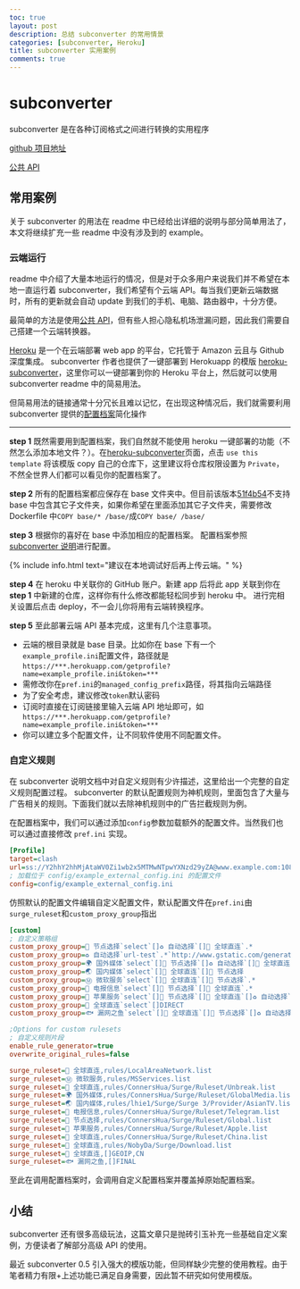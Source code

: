 ```yaml
---
toc: true
layout: post
description: 总结 subconverter 的常用情景
categories: [subconverter, Heroku]
title: subconverter 实用案例
comments: true
---
```


# subconverter
subconverter 是在各种订阅格式之间进行转换的实用程序

[github 项目地址](https://github.com/tindy2013/subconverter/blob/master/README-cn.md)

[公共 API](https://gfwsb.114514.best/)

## 常用案例
关于 subconverter 的用法在 readme 中已经给出详细的说明与部分简单用法了，本文将继续扩充一些 readme 中没有涉及到的 example。

### 云端运行
readme 中介绍了大量本地运行的情况，但是对于众多用户来说我们并不希望在本地一直运行着 subconverter，我们希望有个云端 API。每当我们更新云端数据时，所有的更新就会自动 update 到我们的手机、电脑、路由器中，十分方便。

最简单的方法是使用[公共 API](https://gfwsb.114514.best/)，但有些人担心隐私机场泄漏问题，因此我们需要自己搭建一个云端转换器。

[Heroku](heroku.com) 是一个在云端部署 web app 的平台，它托管于 Amazon 云且与 Github 深度集成。 subconverter 作者也提供了一键部署到 Herokuapp 的模版 [heroku-subconverter](https://github.com/tindy2013/heroku-subconverter)，这里你可以一键部署到你的 Heroku 平台上，然后就可以使用 subconverter readme 中的简易用法。

但简易用法的链接通常十分冗长且难以记忆，在出现这种情况后，我们就需要利用 subconverter 提供的[配置档案](https://github.com/tindy2013/subconverter/blob/master/README-cn.md#配置档案)简化操作

---

**step 1**
既然需要用到配置档案，我们自然就不能使用 heroku 一键部署的功能（不然怎么添加本地文件？）。在[heroku-subconverter](https://github.com/tindy2013/heroku-subconverter)页面，点击 `use this template` 将该模版 copy 自己的仓库下，这里建议将仓库权限设置为 `Private`，不然全世界人们都可以看见你的配置档案了。

**step 2**
所有的配置档案都应保存在 base 文件夹中。但目前该版本[51f4b54](https://github.com/tindy2013/heroku-subconverter/tree/51f4b54d2f8b1d5d642c116d3246a0c0ab4daa7a)不支持 base 中包含其它子文件夹，如果你希望在里面添加其它子文件夹，需要修改 Dockerfile 中`COPY base/* /base/`成`COPY base/ /base/`

**step 3**
根据你的喜好在 base 中添加相应的配置档案。
配置档案参照[subconverter 说明](https://github.com/tindy2013/subconverter/blob/master/README-cn.md)进行配置。

{% include info.html text="建议在本地调试好后再上传云端。" %}

**step 4**
在 heroku 中关联你的 GitHub 账户。新建 app 后将此 app 关联到你在 **step 1** 中新建的仓库，这样你有什么修改都能轻松同步到 heroku 中。
进行完相关设置后点击 deploy，不一会儿你将用有云端转换程序。

**step 5**
至此部署云端 API 基本完成，这里有几个注意事项。
* 云端的根目录就是 base 目录。比如你在 base 下有一个`example_profile.ini`配置文件，路径就是`https://***.herokuapp.com/getprofile?name=example_profile.ini&token=***`
* 需修改你在`pref.ini`的`managed_config_prefix`路径，将其指向云端路径
* 为了安全考虑，建议修改`token`默认密码
* 订阅时直接在订阅链接里输入云端 API 地址即可，如`https://***.herokuapp.com/getprofile?name=example_profile.ini&token=***`
* 你可以建立多个配置文件，让不同软件使用不同配置文件。


### 自定义规则
在 subconverter 说明文档中对自定义规则有少许描述，这里给出一个完整的自定义规则配置过程。
subconverter 的默认配置规则为神机规则，里面包含了大量与广告相关的规则。下面我们就以去除神机规则中的广告拦截规则为例。

在配置档案中，我们可以通过添加`config`参数加载额外的配置文件。当然我们也可以通过直接修改 `pref.ini` 实现。

```ini
[Profile]
target=clash
url=ss://Y2hhY2hhMjAtaWV0Zi1wb2x5MTMwNTpwYXNzd29yZA@www.example.com:1080#Example
; 加载位于 config/example_external_config.ini 的配置文件
config=config/example_external_config.ini
```

仿照默认的配置文件编辑自定义配置文件，默认配置文件在`pref.ini`由`surge_ruleset`和`custom_proxy_group`指出
```ini
[custom]
; 自定义策略组
custom_proxy_group=🔰 节点选择`select`[]♻️ 自动选择`[]🎯 全球直连`.*
custom_proxy_group=♻️ 自动选择`url-test`.*`http://www.gstatic.com/generate_204`300
custom_proxy_group=🌍 国外媒体`select`[]🔰 节点选择`[]♻️ 自动选择`[]🎯 全球直连`.*
custom_proxy_group=🌏 国内媒体`select`[]🎯 全球直连`[]🔰 节点选择
custom_proxy_group=Ⓜ️ 微软服务`select`[]🎯 全球直连`[]🔰 节点选择`.*
custom_proxy_group=📲 电报信息`select`[]🔰 节点选择`[]🎯 全球直连`.*
custom_proxy_group=🍎 苹果服务`select`[]🔰 节点选择`[]🎯 全球直连`[]♻️ 自动选择`.*
custom_proxy_group=🎯 全球直连`select`[]DIRECT
custom_proxy_group=🐟 漏网之鱼`select`[]🎯 全球直连`[]🔰 节点选择`[]♻️ 自动选择`.*

;Options for custom rulesets
; 自定义规则片段
enable_rule_generator=true
overwrite_original_rules=false

surge_ruleset=🎯 全球直连,rules/LocalAreaNetwork.list
surge_ruleset=Ⓜ️ 微软服务,rules/MSServices.list
surge_ruleset=🎯 全球直连,rules/ConnersHua/Surge/Ruleset/Unbreak.list
surge_ruleset=🌍 国外媒体,rules/ConnersHua/Surge/Ruleset/GlobalMedia.list
surge_ruleset=🌏 国内媒体,rules/lhie1/Surge/Surge 3/Provider/AsianTV.list
surge_ruleset=📲 电报信息,rules/ConnersHua/Surge/Ruleset/Telegram.list
surge_ruleset=🔰 节点选择,rules/ConnersHua/Surge/Ruleset/Global.list
surge_ruleset=🍎 苹果服务,rules/ConnersHua/Surge/Ruleset/Apple.list
surge_ruleset=🎯 全球直连,rules/ConnersHua/Surge/Ruleset/China.list
surge_ruleset=🎯 全球直连,rules/NobyDa/Surge/Download.list
surge_ruleset=🎯 全球直连,[]GEOIP,CN
surge_ruleset=🐟 漏网之鱼,[]FINAL
```
至此在调用配置档案时，会调用自定义配置档案并覆盖掉原始配置档案。

## 小结
subconverter 还有很多高级玩法，这篇文章只是抛砖引玉补充一些基础自定义案例，方便读者了解部分高级 API 的使用。

最近 subconverter 0.5 引入强大的模版功能，但同样缺少完整的使用教程。由于笔者精力有限+上述功能已满足自身需要，因此暂不研究如何使用模版。